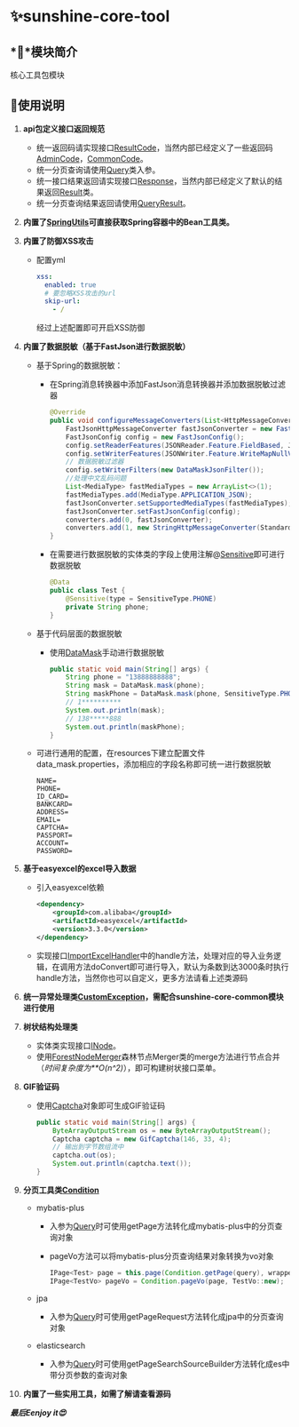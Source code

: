 # ✨sunshine-core-tool

## *💎*模块简介

核心工具包模块

## 💫使用说明

1. **api包定义接口返回规范**
   - 统一返回码请实现接口[ResultCode](src%2Fmain%2Fjava%2Forg%2Fsunshine%2Fcore%2Ftool%2Fapi%2Fcode%2FResultCode.java)，当然内部已经定义了一些返回码[AdminCode](src%2Fmain%2Fjava%2Forg%2Fsunshine%2Fcore%2Ftool%2Fapi%2Fcode%2FAdminCode.java)，[CommonCode](src%2Fmain%2Fjava%2Forg%2Fsunshine%2Fcore%2Ftool%2Fapi%2Fcode%2FCommonCode.java)。
   - 统一分页查询请使用[Query](src%2Fmain%2Fjava%2Forg%2Fsunshine%2Fcore%2Ftool%2Fapi%2Frequest%2FQuery.java)类入参。
   - 统一接口结果返回请实现接口[Response](src%2Fmain%2Fjava%2Forg%2Fsunshine%2Fcore%2Ftool%2Fapi%2Fresponse%2FResponse.java)，当然内部已经定义了默认的结果返回[Result](src%2Fmain%2Fjava%2Forg%2Fsunshine%2Fcore%2Ftool%2Fapi%2Fresponse%2FResult.java)类。
   - 统一分页查询结果返回请使用[QueryResult](src%2Fmain%2Fjava%2Forg%2Fsunshine%2Fcore%2Ftool%2Fapi%2Fresponse%2FQueryResult.java)。

2. **内置了[SpringUtils](src%2Fmain%2Fjava%2Forg%2Fsunshine%2Fcore%2Ftool%2Futil%2FSpringUtils.java)可直接获取Spring容器中的Bean工具类。**

3. **内置了防御XSS攻击**

   - 配置yml

     ```yaml
     xss: 
       enabled: true
       # 要忽略XSS攻击的url
       skip-url: 
         - /
     ```

     经过上述配置即可开启XSS防御

4. **内置了数据脱敏（基于FastJson进行数据脱敏）**

   - 基于Spring的数据脱敏：

     - 在Spring消息转换器中添加FastJson消息转换器并添加数据脱敏过滤器

       ```java
       @Override
       public void configureMessageConverters(List<HttpMessageConverter<?>> converters) {
           FastJsonHttpMessageConverter fastJsonConverter = new FastJsonHttpMessageConverter();
           FastJsonConfig config = new FastJsonConfig();
           config.setReaderFeatures(JSONReader.Feature.FieldBased, JSONReader.Feature.SupportArrayToBean);
           config.setWriterFeatures(JSONWriter.Feature.WriteMapNullValue);
           // 数据脱敏过滤器
           config.setWriterFilters(new DataMaskJsonFilter());
           //处理中文乱码问题
           List<MediaType> fastMediaTypes = new ArrayList<>(1);
           fastMediaTypes.add(MediaType.APPLICATION_JSON);
           fastJsonConverter.setSupportedMediaTypes(fastMediaTypes);
           fastJsonConverter.setFastJsonConfig(config);
           converters.add(0, fastJsonConverter);
           converters.add(1, new StringHttpMessageConverter(StandardCharsets.UTF_8));
       }
       ```

     - 在需要进行数据脱敏的实体类的字段上使用注解@[Sensitive](src%2Fmain%2Fjava%2Forg%2Fsunshine%2Fcore%2Ftool%2Fdatamask%2FSensitive.java)即可进行数据脱敏

       ```java
       @Data
       public class Test {
           @Sensitive(type = SensitiveType.PHONE)
           private String phone;
       }
       ```

   - 基于代码层面的数据脱敏

     - 使用[DataMask](src%2Fmain%2Fjava%2Forg%2Fsunshine%2Fcore%2Ftool%2Fdatamask%2FDataMask.java)手动进行数据脱敏

       ```java
       public static void main(String[] args) {
           String phone = "13888888888";
           String mask = DataMask.mask(phone);
           String maskPhone = DataMask.mask(phone, SensitiveType.PHONE);
           // 1**********
           System.out.println(mask);
           // 138*****888
           System.out.println(maskPhone);
       }
       ```

   - 可进行通用的配置，在resources下建立配置文件data_mask.properties，添加相应的字段名称即可统一进行数据脱敏

     ```properties
     NAME=
     PHONE=
     ID_CARD=
     BANKCARD=
     ADDRESS=
     EMAIL=
     CAPTCHA=
     PASSPORT=
     ACCOUNT=
     PASSWORD=
     ```

5. **基于easyexcel的excel导入数据**

   - 引入easyexcel依赖

     ```xml
     <dependency>
         <groupId>com.alibaba</groupId>
         <artifactId>easyexcel</artifactId>
         <version>3.3.0</version>
     </dependency>
     ```

     

   - 实现接口[ImportExcelHandler](src%2Fmain%2Fjava%2Forg%2Fsunshine%2Fcore%2Ftool%2Fexcel%2FImportExcelHandler.java)中的handle方法，处理对应的导入业务逻辑，在调用方法doConvert即可进行导入，默认为条数到达3000条时执行handle方法，当然你也可以自定义，更多方法请看上述类源码

6. **统一异常处理类[CustomException](src%2Fmain%2Fjava%2Forg%2Fsunshine%2Fcore%2Ftool%2Fexception%2FCustomException.java)，需配合sunshine-core-common模块进行使用**

7. **树状结构处理类**

   - 实体类实现接口[INode](src%2Fmain%2Fjava%2Forg%2Fsunshine%2Fcore%2Ftool%2Fnode%2FINode.java)。
   - 使用[ForestNodeMerger](src%2Fmain%2Fjava%2Forg%2Fsunshine%2Fcore%2Ftool%2Fnode%2FForestNodeMerger.java)森林节点Merger类的merge方法进行节点合并（*时间复杂度为**O(n^2)*），即可构建树状接口菜单。

8. **GIF验证码**

   - 使用[Captcha](src%2Fmain%2Fjava%2Forg%2Fsunshine%2Fcore%2Ftool%2Fsupport%2Fvcode%2FCaptcha.java)对象即可生成GIF验证码

     ```java
     public static void main(String[] args) {
         ByteArrayOutputStream os = new ByteArrayOutputStream();
         Captcha captcha = new GifCaptcha(146, 33, 4);
         // 输出到字节数组流中
         captcha.out(os);
         System.out.println(captcha.text());
     }
     ```

9. **分页工具类[Condition](src%2Fmain%2Fjava%2Forg%2Fsunshine%2Fcore%2Ftool%2Fsupport%2FCondition.java)**

   - mybatis-plus

     - 入参为[Query](src%2Fmain%2Fjava%2Forg%2Fsunshine%2Fcore%2Ftool%2Fapi%2Frequest%2FQuery.java)时可使用getPage方法转化成mybatis-plus中的分页查询对象

     - pageVo方法可以将mybatis-plus分页查询结果对象转换为vo对象

       ```java
       IPage<Test> page = this.page(Condition.getPage(query), wrapper);
       IPage<TestVo> pageVo = Condition.pageVo(page, TestVo::new);
       ```

       

   - jpa

     - 入参为[Query](src%2Fmain%2Fjava%2Forg%2Fsunshine%2Fcore%2Ftool%2Fapi%2Frequest%2FQuery.java)时可使用getPageRequest方法转化成jpa中的分页查询对象

   - elasticsearch

     - 入参为[Query](src%2Fmain%2Fjava%2Forg%2Fsunshine%2Fcore%2Ftool%2Fapi%2Frequest%2FQuery.java)时可使用getPageSearchSourceBuilder方法转化成es中带分页参数的查询对象

10. **内置了一些实用工具，如需了解请查看源码**



***最后Eenjoy it😍***